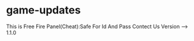 # game-updates
This is Free Fire Panel(Cheat):Safe
For Id And Pass Contect Us 
Version --> 1.1.0   
